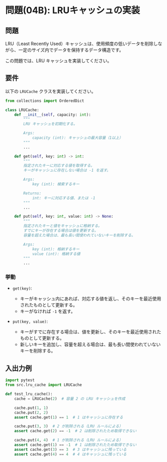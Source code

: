 # 問題(04B): LRUキャッシュの実装

## 問題

LRU（Least Recently Used）キャッシュは、使用頻度の低いデータを削除しながら、一定のサイズ内でデータを保持するデータ構造です。

この問題では、LRU キャッシュを実装してください。

## 要件

以下の `LRUCache` クラスを実装してください。

```python
from collections import OrderedDict

class LRUCache:
    def __init__(self, capacity: int):
        """
        LRU キャッシュを初期化する。

        Args:
            capacity (int): キャッシュの最大容量（1以上）
        """
        ...

    def get(self, key: int) -> int:
        """
        指定されたキーに対応する値を取得する。
        キーがキャッシュに存在しない場合は -1 を返す。

        Args:
            key (int): 検索するキー

        Returns:
            int: キーに対応する値、または -1
        """
        ...

    def put(self, key: int, value: int) -> None:
        """
        指定されたキーと値をキャッシュに格納する。
        すでにキーが存在する場合は値を更新する。
        容量を超えた場合は、最も長い間使われていないキーを削除する。

        Args:
            key (int): 格納するキー
            value (int): 格納する値
        """
        ...
```

### 挙動

- `get(key)`:
  - キーがキャッシュ内にあれば、対応する値を返し、そのキーを最近使用されたものとして更新する。
  - キーがなければ `-1` を返す。

- `put(key, value)`:
  - キーがすでに存在する場合は、値を更新し、そのキーを最近使用されたものとして更新する。
  - 新しいキーを追加し、容量を超える場合は、最も長い間使われていないキーを削除する。

## 入出力例

```python
import pytest
from src.lru_cache import LRUCache

def test_lru_cache():
    cache = LRUCache(2)  # 容量 2 の LRU キャッシュを作成

    cache.put(1, 1)
    cache.put(2, 2)
    assert cache.get(1) == 1  # 1 はキャッシュに存在する

    cache.put(3, 3)  # 2 が削除される（LRU ルールによる）
    assert cache.get(2) == -1  # 2 は削除されたため取得できない

    cache.put(4, 4)  # 1 が削除される（LRU ルールによる）
    assert cache.get(1) == -1  # 1 は削除されたため取得できない
    assert cache.get(3) == 3  # 3 はキャッシュに残っている
    assert cache.get(4) == 4  # 4 はキャッシュに残っている
```
